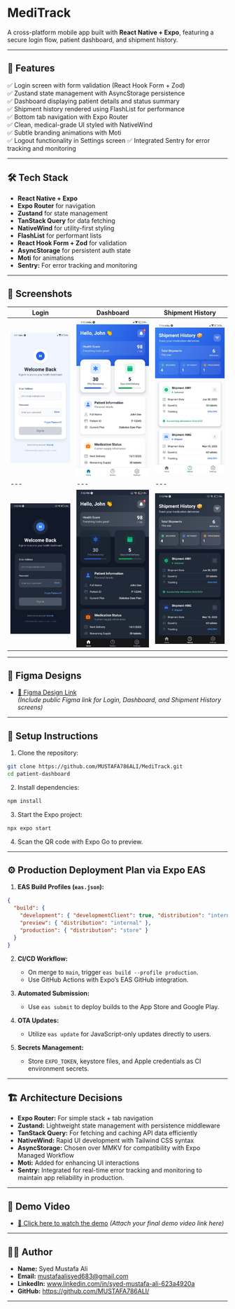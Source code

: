 # MediTrack
A cross-platform mobile app built with **React Native + Expo**, featuring a secure login flow, patient dashboard, and shipment history.

---

## 🚀 **Features**

✅ Login screen with form validation (React Hook Form + Zod)  
✅ Zustand state management with AsyncStorage persistence  
✅ Dashboard displaying patient details and status summary  
✅ Shipment history rendered using FlashList for performance  
✅ Bottom tab navigation with Expo Router  
✅ Clean, medical-grade UI styled with NativeWind  
✅ Subtle branding animations with Moti  
✅ Logout functionality in Settings screen
✅ Integrated Sentry for error tracking and monitoring

---

## 🛠️ **Tech Stack**

- **React Native + Expo**
- **Expo Router** for navigation
- **Zustand** for state management
- **TanStack Query** for data fetching
- **NativeWind** for utility-first styling
- **FlashList** for performant lists
- **React Hook Form + Zod** for validation
- **AsyncStorage** for persistent auth state
- **Moti** for animations
- **Sentry:** For error tracking and monitoring


---

## 📸 **Screenshots**

| Login | Dashboard | Shipment History |
|---|---|---|
| ![Login](./assets/images/login.png) | ![Dashboard](./assets/images/dashboard.png) | ![History](./assets/images/history.png) |
|---|---|---|
| ![Login](./assets/images/loginDark.png) | ![Dashboard](./assets/images/dashboardDark.png) | ![History](./assets/images/historyDark.png) |



---

## 🎨 **Figma Designs**

- [🔗 Figma Design Link](https://www.figma.com/)  
*(Include public Figma link for Login, Dashboard, and Shipment History screens)*

---

## 📝 **Setup Instructions**

1. Clone the repository:

```bash
git clone https://github.com/MUSTAFA786ALI/MediTrack.git
cd patient-dashboard
````

2. Install dependencies:

```bash
npm install
```

3. Start the Expo project:

```bash
npx expo start
```

4. Scan the QR code with Expo Go to preview.

---

## ⚙️ **Production Deployment Plan via Expo EAS**

1. **EAS Build Profiles (`eas.json`):**

```json
{
  "build": {
    "development": { "developmentClient": true, "distribution": "internal" },
    "preview": { "distribution": "internal" },
    "production": { "distribution": "store" }
  }
}
```

2. **CI/CD Workflow:**

   * On merge to `main`, trigger `eas build --profile production`.
   * Use GitHub Actions with Expo’s EAS GitHub integration.

3. **Automated Submission:**

   * Use `eas submit` to deploy builds to the App Store and Google Play.

4. **OTA Updates:**

   * Utilize `eas update` for JavaScript-only updates directly to users.

5. **Secrets Management:**

   * Store `EXPO_TOKEN`, keystore files, and Apple credentials as CI environment secrets.

---

## 🏗️ **Architecture Decisions**

* **Expo Router:** For simple stack + tab navigation
* **Zustand:** Lightweight state management with persistence middleware
* **TanStack Query:** For fetching and caching API data efficiently
* **NativeWind:** Rapid UI development with Tailwind CSS syntax
* **AsyncStorage:** Chosen over MMKV for compatibility with Expo Managed Workflow
* **Moti:** Added for enhancing UI interactions
* **Sentry:** Integrated for real-time error tracking and monitoring to maintain app reliability in production.


---

## 🎥 **Demo Video**

* [🔗 Click here to watch the demo](https://drive.google.com/)
  *(Attach your final demo video link here)*

---

## 👨‍💻 **Author**

* **Name:** Syed Mustafa Ali
* **Email:** mustafaalisyed683@gmail.com
* **LinkedIn:** www.linkedin.com/in/syed-mustafa-ali-623a4920a
* **GitHub:** https://github.com/MUSTAFA786ALI/

---
